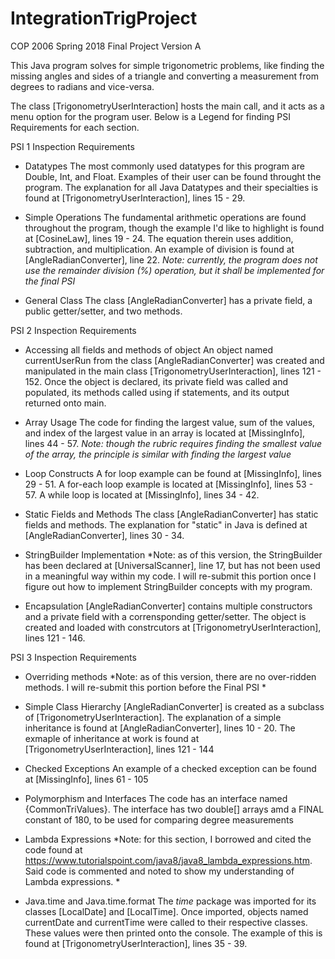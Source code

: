 # IntegrationTrigProject
COP 2006 Spring 2018 Final Project
Version A

This Java program solves for simple trigonometric problems, like finding the missing angles and sides of a triangle and converting a measurement from degrees to radians and vice-versa.

The class [TrigonometryUserInteraction] hosts the main call, and it acts as a menu option for the program user. 
Below is a Legend for finding PSI Requirements for each section.

PSI 1 Inspection Requirements
  - Datatypes
  The most commonly used datatypes for this program are Double, Int, and Float. Examples of their user can be found throught the     program.
  The explanation for all Java Datatypes and their specialties is found at [TrigonometryUserInteraction], lines 15 - 29.
 
  - Simple Operations 
  The fundamental arithmetic operations are found throughout the program, though the example I'd like to highlight is found at 
  [CosineLaw], lines 19 - 24. The equation therein uses addition, subtraction, and multiplication. An example of division is found at
  [AngleRadianConverter], line 22.
  *Note: currently, the program does not use the remainder division (%) operation, but it shall be implemented for the final PSI*
 
  - General Class
  The class [AngleRadianConverter] has a private field, a public getter/setter, and two methods.
 
 PSI 2 Inspection Requirements
  - Accessing all fields and methods of object
  An object named currentUserRun from the class [AngleRadianConverter] was created  and manipulated in the main class
  [TrigonometryUserInteraction], lines 121 - 152. Once the object is declared, its private field was called and populated, its methods
  called using if statements, and its output returned onto main. 
 
  - Array Usage
  The code for finding the largest value, sum of the values, and index of the largest value in an array is located at [MissingInfo], 
  lines 44 - 57. 
  *Note: though the rubric requires finding the smallest value of the array, the principle is similar with finding the largest value*
  
  - Loop Constructs
  A for loop example can be found at [MissingInfo], lines 29 - 51.
  A for-each loop example is located at [MissingInfo], lines 53 - 57.
  A while loop is located at [MissingInfo], lines 34 - 42.
  
  - Static Fields and Methods 
  The class [AngleRadianConverter] has static fields and methods. The explanation for "static" in Java is defined at
  [AngleRadianConverter], lines 30 - 34.
  
  - StringBuilder Implementation
  *Note: as of this version, the StringBuilder has been declared at [UniversalScanner], line 17, but has not been used in a meaningful
  way within my code. I will re-submit this portion once I figure out how to implement StringBuilder concepts with my program.
  
  - Encapsulation 
  [AngleRadianConverter] contains multiple constructors and a private field with a corrensponding getter/setter. The object is created
  and loaded with constrcutors at [TrigonometryUserInteraction], lines 121 - 146. 
 
PSI 3 Inspection Requirements

  - Overriding methods
  *Note: as of this version, there are no over-ridden methods. I will re-submit this portion before the Final PSI *
  
  - Simple Class Hierarchy
  [AngleRadianConverter] is created as a subclass of [TrigonometryUserInteraction]. The explanation of a simple inheritance is found at 
  [AngleRadianConverter], lines 10 - 20. The exmaple of inheritance at work is found at [TrigonometryUserInteraction], lines 121 - 144
  
  - Checked Exceptions 
  An example of a checked exception can be found at [MissingInfo], lines 61 - 105
  
  - Polymorphism and Interfaces
  The code has an interface named {CommonTriValues}. The interface has two double[] arrays amd a FINAL constant of 180, to be used 
  for comparing degree measurements
  
  - Lambda Expressions
  *Note: for this section, I borrowed and cited the code found at https://www.tutorialspoint.com/java8/java8_lambda_expressions.htm. 
  Said code is commented and noted to show my understanding of Lambda expressions. *
  
  - Java.time and Java.time.format
  The *time* package was imported for its classes [LocalDate] and [LocalTime]. Once imported, objects named currentDate and currentTime
  were called to their respective classes. These values were then printed onto the console. The example of this is found at
  [TrigonometryUserInteraction], lines 35 - 39.
  
  
  
  
  
 
 
 
 
 
 
 
